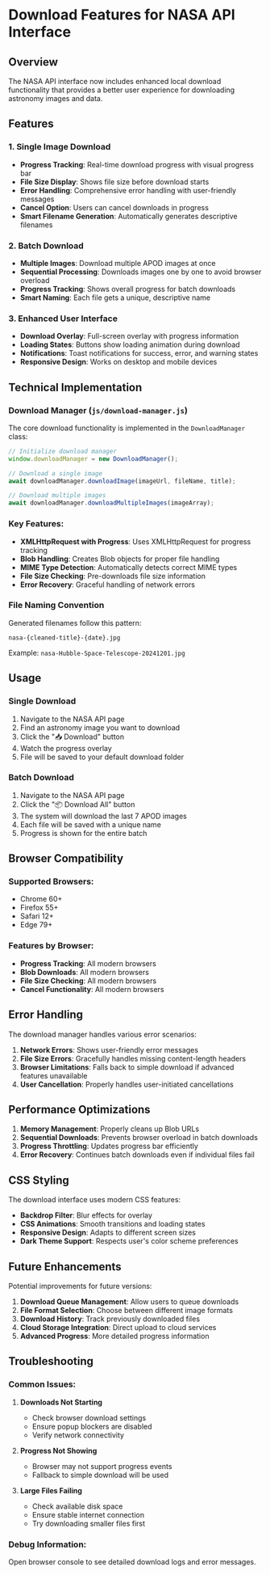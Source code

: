 # Download Features for NASA API Interface

## Overview

The NASA API interface now includes enhanced local download functionality that provides a better user experience for downloading astronomy images and data.

## Features

### 1. Single Image Download
- **Progress Tracking**: Real-time download progress with visual progress bar
- **File Size Display**: Shows file size before download starts
- **Error Handling**: Comprehensive error handling with user-friendly messages
- **Cancel Option**: Users can cancel downloads in progress
- **Smart Filename Generation**: Automatically generates descriptive filenames

### 2. Batch Download
- **Multiple Images**: Download multiple APOD images at once
- **Sequential Processing**: Downloads images one by one to avoid browser overload
- **Progress Tracking**: Shows overall progress for batch downloads
- **Smart Naming**: Each file gets a unique, descriptive name

### 3. Enhanced User Interface
- **Download Overlay**: Full-screen overlay with progress information
- **Loading States**: Buttons show loading animation during download
- **Notifications**: Toast notifications for success, error, and warning states
- **Responsive Design**: Works on desktop and mobile devices

## Technical Implementation

### Download Manager (`js/download-manager.js`)
The core download functionality is implemented in the `DownloadManager` class:

```javascript
// Initialize download manager
window.downloadManager = new DownloadManager();

// Download a single image
await downloadManager.downloadImage(imageUrl, fileName, title);

// Download multiple images
await downloadManager.downloadMultipleImages(imageArray);
```

### Key Features:
- **XMLHttpRequest with Progress**: Uses XMLHttpRequest for progress tracking
- **Blob Handling**: Creates Blob objects for proper file handling
- **MIME Type Detection**: Automatically detects correct MIME types
- **File Size Checking**: Pre-downloads file size information
- **Error Recovery**: Graceful handling of network errors

### File Naming Convention
Generated filenames follow this pattern:
```
nasa-{cleaned-title}-{date}.jpg
```

Example: `nasa-Hubble-Space-Telescope-20241201.jpg`

## Usage

### Single Download
1. Navigate to the NASA API page
2. Find an astronomy image you want to download
3. Click the "📥 Download" button
4. Watch the progress overlay
5. File will be saved to your default download folder

### Batch Download
1. Navigate to the NASA API page
2. Click the "📦 Download All" button
3. The system will download the last 7 APOD images
4. Each file will be saved with a unique name
5. Progress is shown for the entire batch

## Browser Compatibility

### Supported Browsers:
- Chrome 60+
- Firefox 55+
- Safari 12+
- Edge 79+

### Features by Browser:
- **Progress Tracking**: All modern browsers
- **Blob Downloads**: All modern browsers
- **File Size Checking**: All modern browsers
- **Cancel Functionality**: All modern browsers

## Error Handling

The download manager handles various error scenarios:

1. **Network Errors**: Shows user-friendly error messages
2. **File Size Errors**: Gracefully handles missing content-length headers
3. **Browser Limitations**: Falls back to simple download if advanced features unavailable
4. **User Cancellation**: Properly handles user-initiated cancellations

## Performance Optimizations

1. **Memory Management**: Properly cleans up Blob URLs
2. **Sequential Downloads**: Prevents browser overload in batch downloads
3. **Progress Throttling**: Updates progress bar efficiently
4. **Error Recovery**: Continues batch downloads even if individual files fail

## CSS Styling

The download interface uses modern CSS features:
- **Backdrop Filter**: Blur effects for overlay
- **CSS Animations**: Smooth transitions and loading states
- **Responsive Design**: Adapts to different screen sizes
- **Dark Theme Support**: Respects user's color scheme preferences

## Future Enhancements

Potential improvements for future versions:
1. **Download Queue Management**: Allow users to queue downloads
2. **File Format Selection**: Choose between different image formats
3. **Download History**: Track previously downloaded files
4. **Cloud Storage Integration**: Direct upload to cloud services
5. **Advanced Progress**: More detailed progress information

## Troubleshooting

### Common Issues:

1. **Downloads Not Starting**
   - Check browser download settings
   - Ensure popup blockers are disabled
   - Verify network connectivity

2. **Progress Not Showing**
   - Browser may not support progress events
   - Fallback to simple download will be used

3. **Large Files Failing**
   - Check available disk space
   - Ensure stable internet connection
   - Try downloading smaller files first

### Debug Information:
Open browser console to see detailed download logs and error messages. 